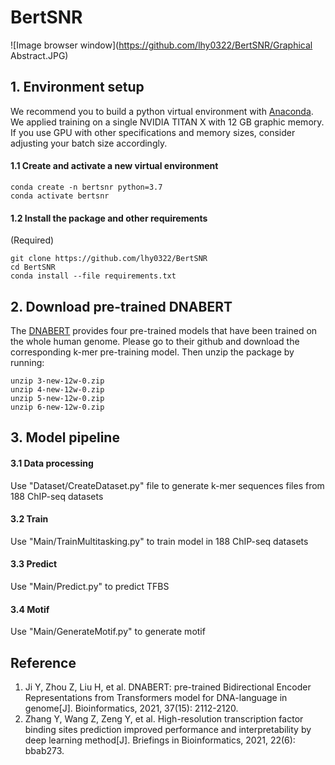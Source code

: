 # BertSNR

![Image browser window](https://github.com/lhy0322/BertSNR/Graphical Abstract.JPG)

## 1. Environment setup

We recommend you to build a python virtual environment with [Anaconda](https://docs.anaconda.com/anaconda/install/linux/). We applied training on a single NVIDIA TITAN X with 12 GB graphic memory. If you use GPU with other specifications and memory sizes, consider adjusting your batch size accordingly.

#### 1.1 Create and activate a new virtual environment

```
conda create -n bertsnr python=3.7
conda activate bertsnr
```

#### 1.2 Install the package and other requirements

(Required)

```
git clone https://github.com/lhy0322/BertSNR
cd BertSNR
conda install --file requirements.txt
```
## 2. Download pre-trained DNABERT
The [DNABERT](https://github.com/jerryji1993/DNABERT) provides four pre-trained models that have been trained on the whole human genome. Please go to their github and download the corresponding k-mer pre-training model. Then unzip the package by running:
```
unzip 3-new-12w-0.zip
unzip 4-new-12w-0.zip
unzip 5-new-12w-0.zip
unzip 6-new-12w-0.zip
```

## 3. Model pipeline
#### 3.1 Data processing
Use "Dataset/CreateDataset.py" file to generate k-mer sequences files from 188 ChIP-seq datasets

#### 3.2 Train
Use "Main/TrainMultitasking.py" to train model in 188 ChIP-seq datasets

#### 3.3 Predict
Use "Main/Predict.py" to predict TFBS

#### 3.4 Motif
Use "Main/GenerateMotif.py" to generate motif 

## Reference
1. Ji Y, Zhou Z, Liu H, et al. DNABERT: pre-trained Bidirectional Encoder Representations from Transformers model for DNA-language in genome[J]. Bioinformatics, 2021, 37(15): 2112-2120.
2. Zhang Y, Wang Z, Zeng Y, et al. High-resolution transcription factor binding sites prediction improved performance and interpretability by deep learning method[J]. Briefings in Bioinformatics, 2021, 22(6): bbab273.
